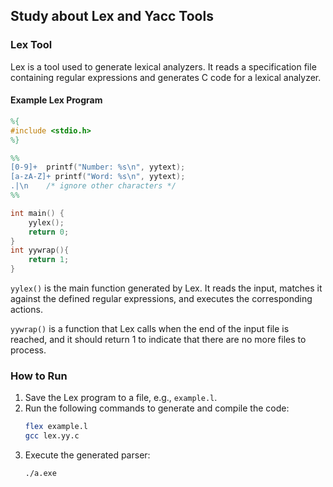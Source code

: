 ## Study about Lex and Yacc Tools

### Lex Tool
Lex is a tool used to generate lexical analyzers. It reads a specification file containing regular expressions and generates C code for a lexical analyzer.

#### Example Lex Program
```lex
%{
#include <stdio.h>
%}

%%
[0-9]+  printf("Number: %s\n", yytext);
[a-zA-Z]+ printf("Word: %s\n", yytext);
.|\n    /* ignore other characters */
%%

int main() {
    yylex();
    return 0;
}
int yywrap(){
    return 1;
}
```

`yylex()` is the main function generated by Lex. It reads the input, matches it against the defined regular expressions, and executes the corresponding actions. 

`yywrap()` is a function that Lex calls when the end of the input file is reached, and it should return 1 to indicate that there are no more files to process.

### How to Run
1. Save the Lex program to a file, e.g., `example.l`.
3. Run the following commands to generate and compile the code:
    ```sh
    flex example.l
    gcc lex.yy.c 
    ```
4. Execute the generated parser:
    ```sh
    ./a.exe
    ```
